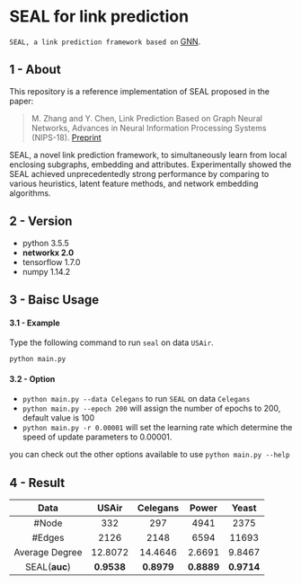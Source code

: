 # SEAL for link prediction

`SEAL, a link prediction framework based on` [GNN](https://github.com/XuSShuai/GNN_tensorflow).

## 1 - About

This repository is a reference implementation of SEAL proposed in the paper: 

>M. Zhang and Y. Chen, Link Prediction Based on Graph Neural Networks, 
Advances in Neural Information Processing Systems (NIPS-18). [Preprint](https://arxiv.org/pdf/1802.09691.pdf)

SEAL, a novel link prediction framework, to simultaneously learn from local enclosing subgraphs, embedding and attributes. 
Experimentally showed the SEAL achieved unprecedentedly strong performance by comparing to various heuristics, latent feature methods, 
and network embedding algorithms.

## 2 - Version

 - python 3.5.5</br>
 - **networkx 2.0**</br>
 - tensorflow 1.7.0</br>
 - numpy 1.14.2</br>

## 3 - Baisc Usage

#### 3.1 - Example

Type the following command to run `seal` on data `USAir`.

`python main.py`

#### 3.2 - Option

 - `python main.py --data Celegans` to run `SEAL` on data `Celegans`
 - `python main.py --epoch 200` will assign the number of epochs to 200, default value is 100
 - `python main.py -r 0.00001` will set the learning rate which determine the speed of update parameters to 0.00001.
 
you can check out the other options available to use `python main.py --help`

## 4 - Result

|Data| USAir | Celegans | Power | Yeast |
|:-----:|:-----:|:-----:|:-----:|:-----:|
|#Node         |332    |297    |4941| 2375 |
|#Edges        |2126   |2148   |6594| 11693 |
|Average Degree|12.8072|14.4646|2.6691|9.8467|
|SEAL(**auc**)     |**0.9538**|**0.8979**|**0.8889**|**0.9714**|
